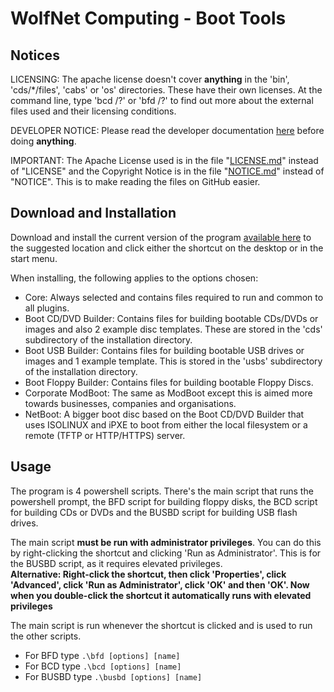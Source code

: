 # WolfNet Computing - Boot Tools  
  
## Notices  
  
LICENSING: The apache license doesn't cover **anything** in the 'bin', 'cds/\*\/files', 'cabs' or 'os' directories. These have their own licenses. At the command line, type 'bcd \/?' or 'bfd \/?' to find out more about the external files used and their licensing conditions.  
  
DEVELOPER NOTICE: Please read the developer documentation [here](/DEVELOPER_README.md) before doing **anything**.
  
IMPORTANT: The Apache License used is in the file "[LICENSE.md](./LICENSE.md)" instead of "LICENSE" and the Copyright Notice is in the file "[NOTICE.md](./NOTICE.md)" instead of "NOTICE". This is to make reading the files on GitHub easier.  
  
## Download and Installation  
  
Download and install the current version of the program [available here](https://github.com/WolfNet-Computing/WolfNet-Computing-Boot-Tools/releases) to the suggested location and click either the shortcut on the desktop or in the start menu.  
  
When installing, the following applies to the options chosen:  
  
 - Core: Always selected and contains files required to run and common to all plugins.  
 - Boot CD/DVD Builder: Contains files for building bootable CDs/DVDs or images and also 2 example disc templates. These are stored in the 'cds' subdirectory of the installation directory.
 - Boot USB Builder: Contains files for building bootable USB drives or images and 1 example template. This is stored in the 'usbs' subdirectory of the installation directory.
 - Boot Floppy Builder: Contains files for building bootable Floppy Discs.  
 - Corporate ModBoot: The same as ModBoot except this is aimed more towards businesses, companies and organisations.  
 - NetBoot: A bigger boot disc based on the Boot CD/DVD Builder that uses ISOLINUX and iPXE to boot from either the local filesystem or a remote (TFTP or HTTP/HTTPS) server.  
  
## Usage  
  
The program is 4 powershell scripts. There's the main script that runs the powershell prompt, the BFD script for building floppy disks, the BCD script for building CDs or DVDs and the BUSBD script for building USB flash drives.  

The main script **must be run with administrator privileges**. You can do this by right-clicking the shortcut and clicking 'Run as Administrator'. This is for the BUSBD script, as it requires elevated privileges.  
**Alternative: Right-click the shortcut, then click 'Properties', click 'Advanced', click 'Run as Administrator', click 'OK' and then 'OK'. Now when you double-click the shortcut it automatically runs with elevated privileges**  
  
The main script is run whenever the shortcut is clicked and is used to run the other scripts.  
 - For BFD type `.\bfd [options] [name]`  
 - For BCD type `.\bcd [options] [name]`  
 - For BUSBD type `.\busbd [options] [name]`  
  

